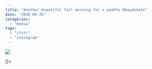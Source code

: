 ```yaml
---
title: "Another beautiful fall morning for a paddle #kayakdate"
date: "2020-09-26"
categories: 
  - "media"
tags: 
  - "ifttt"
  - "instagram"
---
```


![](images/Mathew_Ingram_on_Instagram_“Another_beautiful_fall_morning_for_a_paddle_kayakdate”.png)

\]\]>
